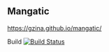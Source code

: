 ## Mangatic
https://gzina.github.io/mangatic/

Build [![Build Status](https://dev.azure.com/gzaina/mangatic/_apis/build/status/gzina.mangatic?branchName=master)](https://dev.azure.com/gzaina/mangatic/_build/latest?definitionId=1&branchName=master)
